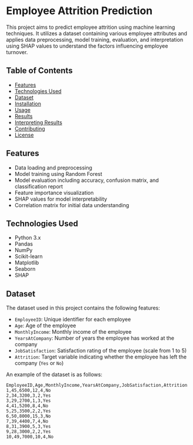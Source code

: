 # Employee Attrition Prediction

This project aims to predict employee attrition using machine learning techniques. It utilizes a dataset containing various employee attributes and applies data preprocessing, model training, evaluation, and interpretation using SHAP values to understand the factors influencing employee turnover.

## Table of Contents

- [Features](#features)
- [Technologies Used](#technologies-used)
- [Dataset](#dataset)
- [Installation](#installation)
- [Usage](#usage)
- [Results](#results)
- [Interpreting Results](#interpreting-results)
- [Contributing](#contributing)
- [License](#license)

## Features

- Data loading and preprocessing
- Model training using Random Forest
- Model evaluation including accuracy, confusion matrix, and classification report
- Feature importance visualization
- SHAP values for model interpretability
- Correlation matrix for initial data understanding

## Technologies Used

- Python 3.x
- Pandas
- NumPy
- Scikit-learn
- Matplotlib
- Seaborn
- SHAP

## Dataset

The dataset used in this project contains the following features:

- `EmployeeID`: Unique identifier for each employee
- `Age`: Age of the employee
- `MonthlyIncome`: Monthly income of the employee
- `YearsAtCompany`: Number of years the employee has worked at the company
- `JobSatisfaction`: Satisfaction rating of the employee (scale from 1 to 5)
- `Attrition`: Target variable indicating whether the employee has left the company (`Yes` or `No`)

An example of the dataset is as follows:

```csv
EmployeeID,Age,MonthlyIncome,YearsAtCompany,JobSatisfaction,Attrition
1,45,6500,12,4,No
2,34,3200,3,2,Yes
3,29,2700,1,3,Yes
4,41,5200,8,4,No
5,25,3500,2,2,Yes
6,50,8000,15,3,No
7,39,4400,7,4,No
8,31,3900,5,3,Yes
9,28,3000,2,2,Yes
10,49,7000,10,4,No
```

